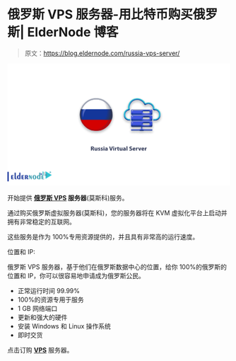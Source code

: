 # 俄罗斯 VPS 服务器-用比特币购买俄罗斯| ElderNode 博客

> 原文：<https://blog.eldernode.com/russia-vps-server/>

![Russia Virtual Server](img/108f377dfde9f66c395b3216e055d8ab.png)

开始提供 **[俄罗斯 VPS](https://eldernode.com/vps/russia/) 服务器**(莫斯科)服务。

通过购买俄罗斯虚拟服务器(莫斯科)，您的服务器将在 KVM 虚拟化平台上启动并拥有非常稳定的互联网。

这些服务是作为 100%专用资源提供的，并且具有非常高的运行速度。

位置和 IP:

俄罗斯 VPS 服务器，基于他们在俄罗斯数据中心的位置，给你 100%的俄罗斯的位置和 IP，你可以很容易地申请成为俄罗斯公民。

*   正常运行时间 99.99%
*   100%的资源专用于服务
*   1 GB 网络端口
*   更新和强大的硬件
*   安装 Windows 和 Linux 操作系统
*   即时交货

点击订购 **[VPS](https://eldernode.com/vps/)** 服务器。